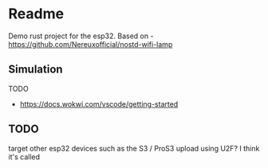 # Readme

Demo rust project for the esp32.
Based on - https://github.com/Nereuxofficial/nostd-wifi-lamp

## Simulation

TODO

  * https://docs.wokwi.com/vscode/getting-started

## TODO

target other esp32 devices such as the S3 / ProS3
upload using U2F? I think it's called
